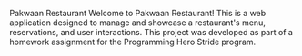 Pakwaan Restaurant
Welcome to Pakwaan Restaurant! This is a web application designed to manage and showcase a restaurant's menu, reservations, and user interactions. This project was developed as part of a homework assignment for the Programming Hero Stride program.
